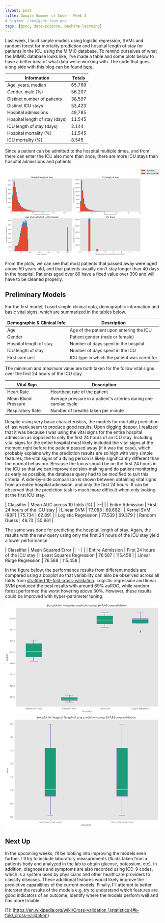 ```yaml
---
layout: post
title: Google Summer of Code - Week 2
# bigimg: /img/gsoc-logo.png
tags: [gsoc, data-science, machine-learning]
---
```


Last week, I built simple models using logistic regression, SVMs and random forest for mortality prediction and hospital length of stay for patients in the ICU using the MIMIC database. To remind ourselves of what the MIMIC database looks like, I've made a table and some plots below to have a better idea of what data we're working with. The code that goes along side with this blog can be found [here](https://github.com/olinguyen/gsoc2017-shogun-dataproject).

| Information                    | Totals |
|--------------------------------|-------------|
| Age, years, median             | 65.769      |
| Gender, male (%)               | 56.207      |
| Distinct number of patients    | 38,597      |
| Distinct ICU stays             | 53,423      |
| Hospital admissions            | 49,785      |
| Hospital length of stay (days) | 11.545      |
| ICU length of stay (days)      | 2.144       |
| Hospital mortality (%)         | 11.545      |
| ICU mortality (%)              | 8.545       |

Since a patient can be admitted to the hospital multiple times, and from there can enter the ICU also more than once, there are more ICU stays than hospital admissions and patients.

![](/img/week2/hist-mimic.png "Histograms for MIMIC")

From the plots, we can see that most patients that passed away were aged above 50 years old, and that patients usually don't stay longer than 40 days in the hospital. Patients aged over 89 have a fixed value over 300 and will have to be cleaned properly.  

## Preliminary Models

For the first model, I used simple clinical data, demographic information and basic vital signs, which are summarized in the tables below.

| Demographic & Clinical Info             | Description |
|-------------------------|---------------------------------------------|
| Age                     | Age of the patient upon entering the ICU    |
| Gender                  | Patient gender (male or female)             |
| Hospital length of stay | Number of days spent in the hospital        |
| ICU length of stay      | Number of days spent in the ICU             |
| First care unit         | ICU type in which the patient was cared for |

The minimum and maximum value are both taken for the follow vital signs over the first 24 hours of the ICU stay.


| Vital Sign               | Description |
|--------------------------|-------------|
| Heart Rate               | Heartbeat rate of the patient |
| Mean Blood Pressure      | Average pressure in a patient's arteries during one cardiac cycle       |
| Respiratory Rate         | Number of breaths taken per minute       |

Despite using very basic characteristics, the models for mortality prediction of last week seem to produce good results. Upon digging deeper, I realized that it was because I was using the vital signs for the entire hospital admission as opposed to only the first 24 hours of an ICU stay. Including vital signs for the entire hospital most likely included the vital signs at the moment right before the patient passed away (if it was the case), which probably explains why the prediction results are so high with very simple features; the vital signs of a dying person is likely significantly different than the normal behaviour. Because the focus should be on the first 24 hours in the ICU so that we can improve decision-making and do patient monitoring as early as possible, the database query had to be modified to suit this criteria. A side-by-side comparison is shown between obtaining vital signs from an entire hospital admission, and only the first 24 hours. It can be observed that the prediction task is much more difficult when only looking at the first ICU stay.

| Classifier | Mean AUC across 10 folds (%)  |
|--|
|                     | Entire Admission | First 24 hours of the ICU stay |
| Linear SVM          | 77.088       |   69.662 |
| Kernel SVM (RBF)    | 75.734       |   62.891 |
| Logistic Regression | 77.539       |   69.379 |
| Random Guess        | 49.70        |   50.961 |

The same was done for predicting the hospital length of stay. Again, the results with the new query using only the first 24 hours of the ICU stay yield a lower performance.

| Classifier | Mean Squared Error |
| - |
| | Entire Admission | First 24 hours of the ICU stay |
| Least Squares Regression | 76.587   |  115.458 |
| Linear Ridge Regression  | 76.588   |  115.458 |

In the figure below, the performance results from different models are compared using a boxplot so that variability can also be observed across all folds from [stratified 10-fold cross-validation]([1]). Logistic regression and linear SVM produced the best results with around 69% auROC, while random forest performed the worst hovering above 50%. However, these results could be improved with hyper-parameter tuning.

![](/img/week2/boxplot-mp-new.png "Mortality Prediction Box plot")
![](/img/week2/boxplot-los-new.png "Hospital Length of Stay Box plot")

## Next Up

In the upcoming weeks, I'll be looking into improving the models even further. I'll try to include laboratory measurements (fluids taken from a patients body and analyzed in the lab to obtain glucose, potassium, etc). In addition, diagnoses and symptoms are also recorded using ICD-9 codes, which is a system used by physicians and other healthcare providers to classify diseases. These additional features would likely improve the predictive capabilities of the current models. Finally, I'll attempt to better interpret the results of the models e.g. try to understand which features are good indicators of an outcome, identify where the models perform well and has more trouble.

[1]: (https://en.wikipedia.org/wiki/Cross-validation_\(statistics›)#k-fold_cross-validation)
